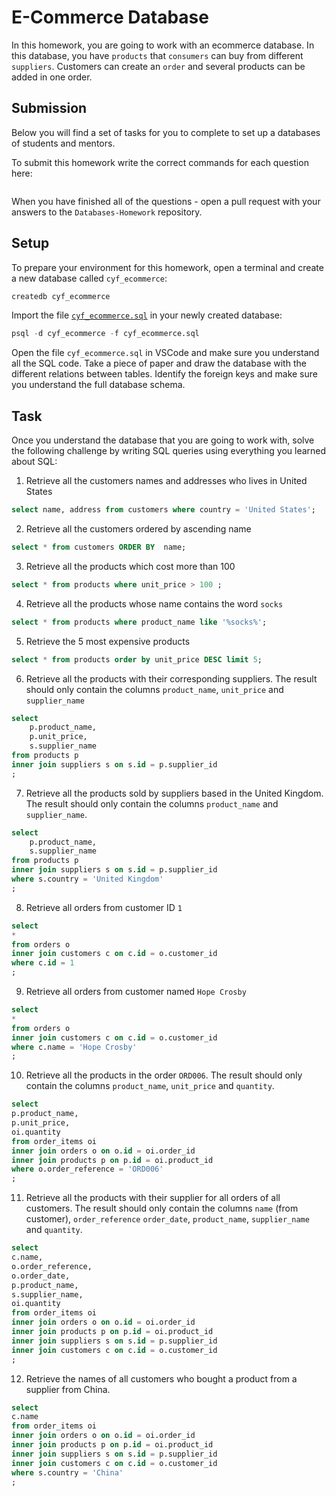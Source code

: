 # E-Commerce Database

In this homework, you are going to work with an ecommerce database. In this database, you have `products` that `consumers` can buy from different `suppliers`. Customers can create an `order` and several products can be added in one order.

## Submission

Below you will find a set of tasks for you to complete to set up a databases of students and mentors.

To submit this homework write the correct commands for each question here:

```sql


```

When you have finished all of the questions - open a pull request with your answers to the `Databases-Homework` repository.

## Setup

To prepare your environment for this homework, open a terminal and create a new database called `cyf_ecommerce`:

```sql
createdb cyf_ecommerce
```

Import the file [`cyf_ecommerce.sql`](./cyf_ecommerce.sql) in your newly created database:

```sql
psql -d cyf_ecommerce -f cyf_ecommerce.sql
```

Open the file `cyf_ecommerce.sql` in VSCode and make sure you understand all the SQL code. Take a piece of paper and draw the database with the different relations between tables. Identify the foreign keys and make sure you understand the full database schema.

## Task

Once you understand the database that you are going to work with, solve the following challenge by writing SQL queries using everything you learned about SQL:

1. Retrieve all the customers names and addresses who lives in United States

```sql
select name, address from customers where country = 'United States';

```

2. Retrieve all the customers ordered by ascending name

```sql
select * from customers ORDER BY  name;

```

3. Retrieve all the products which cost more than 100

```sql
select * from products where unit_price > 100 ;

```

4. Retrieve all the products whose name contains the word `socks`

```sql
select * from products where product_name like '%socks%';

```

5. Retrieve the 5 most expensive products

```sql
select * from products order by unit_price DESC limit 5;

```

6. Retrieve all the products with their corresponding suppliers. The result should only contain the columns `product_name`, `unit_price` and `supplier_name`

```sql
select
    p.product_name,
    p.unit_price,
    s.supplier_name
from products p
inner join suppliers s on s.id = p.supplier_id
;

```

7. Retrieve all the products sold by suppliers based in the United Kingdom. The result should only contain the columns `product_name` and `supplier_name`.

```sql
select
    p.product_name,
    s.supplier_name
from products p
inner join suppliers s on s.id = p.supplier_id
where s.country = 'United Kingdom'
;

```

8. Retrieve all orders from customer ID `1`

```sql
select
*
from orders o
inner join customers c on c.id = o.customer_id
where c.id = 1
;

```

9. Retrieve all orders from customer named `Hope Crosby`

```sql
select
*
from orders o
inner join customers c on c.id = o.customer_id
where c.name = 'Hope Crosby'
;

```

10. Retrieve all the products in the order `ORD006`. The result should only contain the columns `product_name`, `unit_price` and `quantity`.

```sql
select
p.product_name,
p.unit_price,
oi.quantity
from order_items oi
inner join orders o on o.id = oi.order_id
inner join products p on p.id = oi.product_id
where o.order_reference = 'ORD006'
;
```

11. Retrieve all the products with their supplier for all orders of all customers. The result should only contain the columns `name` (from customer), `order_reference` `order_date`, `product_name`, `supplier_name` and `quantity`.

```sql
select
c.name,
o.order_reference,
o.order_date,
p.product_name,
s.supplier_name,
oi.quantity
from order_items oi
inner join orders o on o.id = oi.order_id
inner join products p on p.id = oi.product_id
inner join suppliers s on s.id = p.supplier_id
inner join customers c on c.id = o.customer_id
;
```

12. Retrieve the names of all customers who bought a product from a supplier from China.

```sql
select
c.name
from order_items oi
inner join orders o on o.id = oi.order_id
inner join products p on p.id = oi.product_id
inner join suppliers s on s.id = p.supplier_id
inner join customers c on c.id = o.customer_id
where s.country = 'China'
;
```

